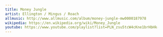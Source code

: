 ```yaml
---
title: Money Jungle
artist: Ellington / Mingus / Roach
allmusic: http://www.allmusic.com/album/money-jungle-mw0000187978
wikipedia: https://en.wikipedia.org/wiki/Money_Jungle
youtube: https://www.youtube.com/playlist?list=PLN_zsu5tcW4cKne1brHbHk-7nDOtRCtAh
---
```


